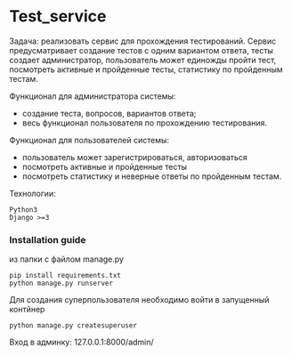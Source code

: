 # Test_service
Задача: реализовать сервис для прохождения тестирований. 
Сервис предусматривает создание тестов с одним вариантом ответа, тесты создает администратор, пользователь может единожды пройти тест, 
посмотреть активные и пройденные тесты, статистику по пройденным тестам.

Функционал для администратора системы:
- создание теста, вопросов, вариантов ответа; 
- весь функционал пользователя по прохождению тестирования.

Функционал для пользователей системы:
- пользователь может зарегистрироваться, авторизоваться
- посмотреть активные и пройденные тесты
- посмотреть статистику и неверные ответы по пройденным тестам.

Технологии:

    Python3
    Django >=3
    
### Installation guide
из папки с файлом manage.py
```
pip install requirements.txt
python manage.py runserver
```
Для создания суперпользователя необходимо войти в запущенный контйнер
```
python manage.py createsuperuser
```

Вход в админку: 127.0.0.1:8000/admin/
